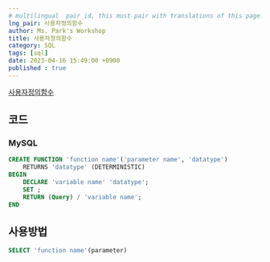 ```yaml
---
# multilingual  pair id, this must pair with translations of this page. (This name must be unique)
lng_pair: 사용자정의함수
author: Ms. Park's Workshop
title: 사용자정의함수
category: SQL
tags: [sql]
date: 2023-04-16 15:49:00 +0900
published : true
---
```

<!-- 소제목 -->
<!-- outline-start -->
<a href="https://www.mysqltutorial.org/mysql-stored-function/">사용자정의함수</a>
<!-- outline-end -->


<h2>코드</h2>
<h3>MySQL</h3>

```sql
CREATE FUNCTION 'function name'('parameter name', 'datatype')
    RETURNS 'datatype' (DETERMINISTIC)
BEGIN
    DECLARE 'variable name' 'datatype';
    SET ;
    RETURN (Query) / 'variable name';
END
```

<h2>사용방법</h2>

```sql
SELECT 'function name'(parameter)
```
